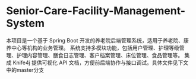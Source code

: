 # Senior-Care-Facility-Management-System
本项目是一个基于 Spring Boot 开发的养老院后端管理系统，适用于养老院、康养中心等机构的业务管理。 系统支持多模块功能，包括用户管理、护理等级管理、护理内容管理、膳食日志管理、客户档案管理、床位管理、食品管理等。 集成 Knife4j 提供可视化 API 文档，方便前后端协作与接口调试。具体文件见下文中的master分支
